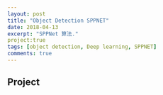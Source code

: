 ```yaml
---
layout: post
title: "Object Detection SPPNET"
date: 2018-04-13
excerpt: "SPPNet 算法."
project:true
tags: [object detection, Deep learning, SPPNET]
comments: true
---
```

## **Project** 